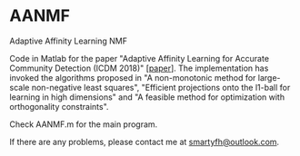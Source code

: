 # AANMF

Adaptive Affinity Learning NMF

Code in Matlab for the paper "Adaptive Affinity Learning for Accurate Community Detection (ICDM 2018)" [[paper](https://ieeexplore.ieee.org/abstract/document/8594997)]. The implementation has invoked the algorithms proposed in "A non-monotonic method for large-scale non-negative least squares", "Efficient projections onto the l1-ball for learning in high dimensions" and "A feasible method for optimization with orthogonality constraints".

Check AANMF.m for the main program.

If there are any problems, please contact me at smartyfh@outlook.com.
